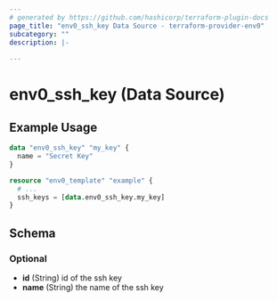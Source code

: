 ```yaml
---
# generated by https://github.com/hashicorp/terraform-plugin-docs
page_title: "env0_ssh_key Data Source - terraform-provider-env0"
subcategory: ""
description: |-
  
---
```


# env0_ssh_key (Data Source)



## Example Usage

```terraform
data "env0_ssh_key" "my_key" {
  name = "Secret Key"
}

resource "env0_template" "example" {
  # ...
  ssh_keys = [data.env0_ssh_key.my_key]
}
```

<!-- schema generated by tfplugindocs -->
## Schema

### Optional

- **id** (String) id of the ssh key
- **name** (String) the name of the ssh key


